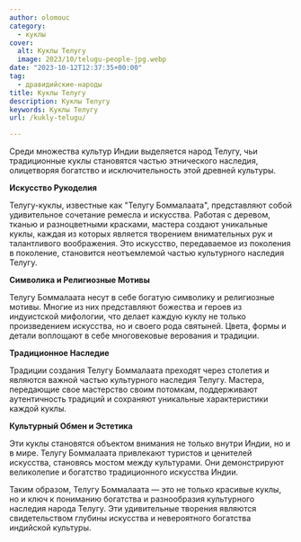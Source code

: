 ```yaml
---
author: olomouc
category:
  - куклы
cover:
  alt: Куклы Телугу
  image: 2023/10/telugu-people-jpg.webp
date: "2023-10-12T12:37:35+00:00"
tag:
  - дравидийские-народы
title: Куклы Телугу
description: Куклы Телугу
keywords: Куклы Телугу
url: /kukly-telugu/

---
```

Среди множества культур Индии выделяется народ Телугу, чьи традиционные куклы становятся частью этнического наследия, олицетворяя богатство и исключительность этой древней культуры.

**Искусство Рукоделия**

Телугу-куклы, известные как "Телугу Боммалаата", представляют собой удивительное сочетание ремесла и искусства. Работая с деревом, тканью и разноцветными красками, мастера создают уникальные куклы, каждая из которых является творением внимательных рук и талантливого воображения. Это искусство, передаваемое из поколения в поколение, становится неотъемлемой частью культурного наследия Телугу.

**Символика и Религиозные Мотивы**

Телугу Боммалаата несут в себе богатую символику и религиозные мотивы. Многие из них представляют божества и героев из индуистской мифологии, что делает каждую куклу не только произведением искусства, но и своего рода святыней. Цвета, формы и детали воплощают в себе многовековые верования и традиции.

**Традиционное Наследие**

Традиции создания Телугу Боммалаата преходят через столетия и являются важной частью культурного наследия Телугу. Мастера, передающие свое мастерство своим потомкам, поддерживают аутентичность традиций и сохраняют уникальные характеристики каждой куклы.

**Культурный Обмен и Эстетика**

Эти куклы становятся объектом внимания не только внутри Индии, но и в мире. Телугу Боммалаата привлекают туристов и ценителей искусства, становясь мостом между культурами. Они демонстрируют великолепие и богатство традиционного искусства Индии.

Таким образом, Телугу Боммалаата — это не только красивые куклы, но и ключ к пониманию богатства и разнообразия культурного наследия народа Телугу. Эти удивительные творения являются свидетельством глубины искусства и невероятного богатства индийской культуры.
